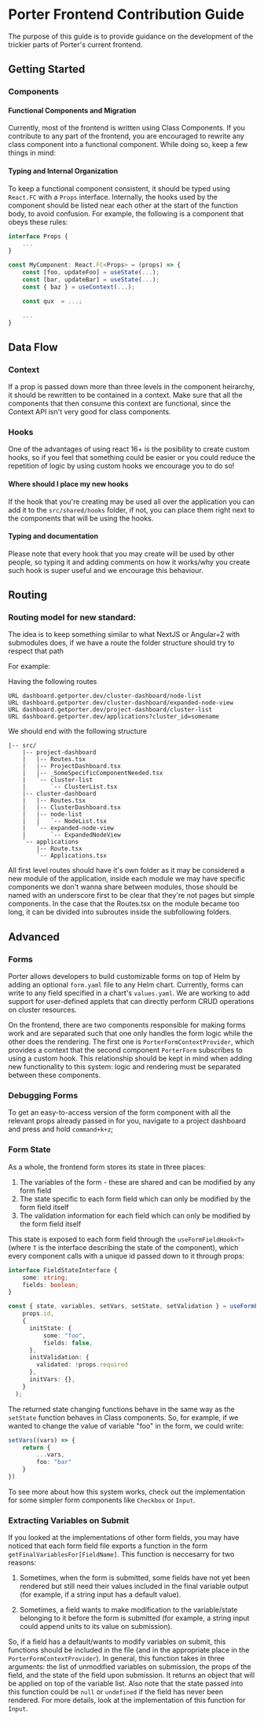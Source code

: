 # Porter Frontend Contribution Guide

The purpose of this guide is to provide guidance on the development of the trickier parts of Porter's current frontend. 

## Getting Started

### Components

#### Functional Components and Migration

Currently, most of the frontend is written using Class Components. If you contribute to any part of the frontend, you are encouraged to rewrite any class component into a functional component. While doing so, keep a few things in mind:


#### Typing and Internal Organization

To keep a functional component consistent, it should be typed using `React.FC` with a `Props` interface. Internally, the hooks used by the component should be listed near each other at the start of the function body, to avoid confusion. For example, the following is a component that obeys these rules:

```typescript
interface Props {
    ...
}

const MyComponent: React.FC<Props> = (props) => {
    const [foo, updateFoo] = useState(...);
    const [bar, updateBar] = useState(...);
    const { baz } = useContext(...);

    const qux  = ...;

    ...
}
```

## Data Flow

### Context

If a prop is passed down more than three levels in the component heirarchy, it should be rewritten to be contained in a context. Make sure that all the components that then consume this context are functional, since the Context API isn't very good for class components.

### Hooks

One of the advantages of using react 16+ is the posibility to create custom hooks, so if you feel that something could be easier or you could reduce the repetition of logic by using custom hooks we encourage you to do so!

#### Where should I place my new hooks

If the hook that you're creating may be used all over the application you can add it to the `src/shared/hooks` folder, if not, you can place them right next to the components that will be using the hooks.

#### Typing and documentation

Please note that every hook that you may create will be used by other people, so typing it and adding comments on how it works/why you create such hook is super useful and we encourage this behaviour.


## Routing

### Routing model for new standard:

The idea is to keep something similar to what NextJS or Angular+2 with submodules does, if we have a route the folder structure should try to respect that path

For example:

Having the following routes

```
URL dashboard.getporter.dev/cluster-dashboard/node-list
URL dashboard.getporter.dev/cluster-dashboard/expanded-node-view
URL dashboard.getporter.dev/project-dashboard/cluster-list
URL dashboard.getporter.dev/applications?cluster_id=somename
```

We should end with the following structure

```
|-- src/
    |-- project-dashboard
 	|	|-- Routes.tsx
    |   |-- ProjectDashboard.tsx
 	|	|-- _SomeSpecificComponentNeeded.tsx
 	|	`-- cluster-list
 	|		`-- ClusterList.tsx
    |-- cluster-dashboard
 	|	|-- Routes.tsx
 	|	|-- ClusterDashboard.tsx
 	|	|-- node-list
 	|	|	`-- NodeList.tsx
 	|	`-- expanded-node-view
 	|		`-- ExpandedNodeView
    `-- applications
        |-- Route.tsx
        `-- Applications.tsx
```

All first level routes should have it's own folder as it may be considered a new module of the application, inside each module we may have specific components we don't wanna share between modules, those should be named with an underscore first to be clear that they're not pages but simple components.
In the case that the Routes.tsx on the module became too long, it can be divided into subroutes inside the subfollowing folders.

## Advanced

### Forms

Porter allows developers to build customizable forms on top of Helm by adding an optional `form.yaml` file to any Helm chart. Currently, forms can write to any field specified in a chart's `values.yaml`. We are working to add support for user-defined applets that can directly perform CRUD operations on cluster resources.

On the frontend, there are two components responsible for making forms work and are separated such that one only handles 
the form logic while the other does the rendering. The first one is `PorterFormContextProvider`,
which provides a context that the second component `PorterForm` subscribes to using a custom hook.
This relationship should be kept in mind when adding new functionality to this system: logic and rendering must be
separated between these components.

### Debugging Forms

To get an easy-to-access version of the form component with all the relevant props
already passed in for you, navigate to a project dashboard and press and hold `command+k+z`;

### Form State
As a whole, the frontend form stores its state in three places:
1. The variables of the form - these are shared and can be modified by any form field
2. The state specific to each form field which can only be modified by the form field itself
3. The validation information for each field which can only be modified by the form field itself

This state is exposed to each form field through the `useFormFieldHook<T>` (where `T` is the interface describing the state of the component), which every component calls with a unique id passed down
to it through props:
```typescript
interface FieldStateInterface {
    some: string;
    fields: boolean;
}

const { state, variables, setVars, setState, setValidation } = useFormField<FieldStateInterface>(
    props.id,
    {
      initState: {
          some: "foo",
          fields: false,
      },
      initValidation: {
        validated: !props.required
      },
      initVars: {},
    }
  );
```
The returned state changing functions behave in the same way as the `setState` function behaves in Class components. So,
for example, if we wanted to change the value of variable "foo" in the form, we could write:
```typescript
setVars((vars) => {
    return {
        ...vars,
        foo: "bar"
    }
})
```
To see more about how this system works, check out the implementation for some simpler form components like `Checkbox` or 
`Input`.

### Extracting Variables on Submit

If you looked at the implementations of other form fields, you may have noticed that each form field file
exports a function in the form `getFinalVariablesFor[FieldName]`. This function is neccesarry for two reasons:
1. Sometimes, when the form is submitted, some fields have not yet been rendered but still need their values included
in the final variable output (for example, if a string input has a default value).
   
2. Sometimes, a field wants to make modification to the variable/state belonging to it before the form is submitted
   (for example, a string input could append units to its value on submission).
   
So, if a field has a default/wants to modify variables on submit, this functions should be included in the file
(and in the appropriate place in the `PorterFormContextProvider`). In general, this function takes in three arguments:
the list of unmodified variables on submission, the props of the field, and the state of the field upon submission. It 
returns an object that will be applied on top of the variable list. Also note that the state passed into this function
could be `null` or `undefined` if the field has never been rendered. For more details, look at the implementation of this function for `Input`.
   
